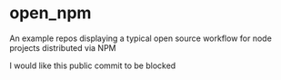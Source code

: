 # open_npm
An example repos displaying a typical open source workflow for node projects distributed via NPM

I would like this public commit to be blocked
